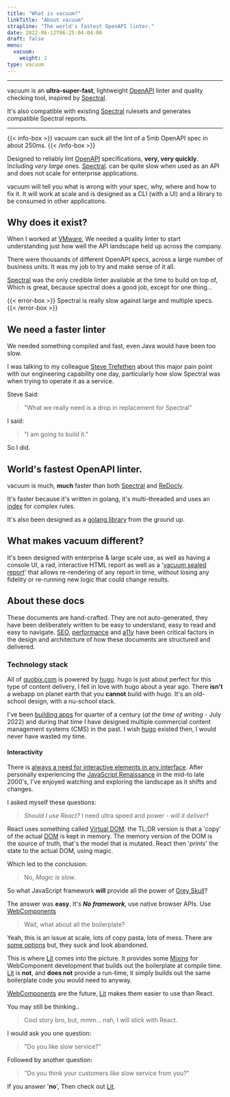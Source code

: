 ```yaml
---
title: "What is vacuum?"
linkTitle: "About vacuum"
strapline: "The world's fastest OpenAPI linter."
date: 2022-06-12T06:25:04-04:00
draft: false
menu: 
  vacuum:
    weight: 2
type: vacuum
---
```


---

vacuum is an **ultra-super-fast**, lightweight [OpenAPI](https://www.openapis.org/) linter and quality checking tool, inspired by
[Spectral](https://github.com/stoplightio/spectral).

It's also compatible with existing [Spectral](https://github.com/stoplightio/spectral) rulesets and generates compatible 
Spectral reports.

---

{{< info-box >}}
vacuum can suck all the lint of a 5mb OpenAPI spec in about 250ms.
{{< /info-box >}}

Designed to reliably lint [OpenAPI](https://www.openapis.org/) specifications, **very, very quickly**. Including _very large_ ones.
[Spectral](https://github.com/stoplightio/spectral). can be quite slow when used as an API and does not scale for enterprise applications.

vacuum will tell you what is wrong with your spec, why, where and how to fix it. It will work at scale and is designed as a CLI (with a UI) and a library to be consumed in other applications.



## Why does it exist?

When I worked at [VMware](https://www.vmware.com/), We needed a quality linter to start understanding just how well the API landscape held up across the company. 

There were thousands of different OpenAPI specs, across a large number of business units. It was my job to try and make sense of it all.

[Spectral](https://github.com/stoplightio/spectral) was the only credible linter available at the time to build on top of, Which is great, 
because spectral does a good job, except for one thing...

{{< error-box >}}
Spectral is really slow against large and multiple specs.
{{< /error-box >}}


## We need a faster linter

We needed something compiled and fast, even Java would have been too slow.

I was talking to my colleague [Steve Trefethen](https://ca-17.com/) about this major pain point with our engineering capability one day, 
particularly how slow Spectral was when trying to operate it as a service.

Steve Said:

> "What we really need is a drop in replacement for Spectral"

I said: 

> "I am going to build it."

So I did. 

## World's fastest OpenAPI linter.

vacuum is much, **much** faster than both [Spectral](https://github.com/stoplightio/spectral) and [ReDocly](https://github.com/Redocly/redocly-cli).

It's faster because it's written in golang, it's multi-threaded and uses an [index](/vacuum/api/spec-index) for complex rules.

It's also been designed as a [golang library](/vacuum/api/getting-started) from the ground up.

## What makes vacuum different?

It's been designed with enterprise & large scale use, as well as having a console UI, a rad, interactive HTML report as
well as a '[vacuum sealed report](/vacuum/commands/report)' that allows re-rendering of any report in time, without losing any fidelity or re-running
new logic that could change results.


## About these docs

These documents are hand-crafted. They are not auto-generated, they have been deliberately written to be easy
to understand, easy to read and easy to navigate. [SEO](https://developers.google.com/search/docs/beginner/seo-starter-guide),
[performance](https://developer.mozilla.org/en-US/docs/Learn/Performance/What_is_web_performance) and 
[a11y](https://www.a11yproject.com/) have been critical factors in the design
and architecture of how these documents are structured and delivered.

### Technology stack

All of [quobix.com](https://quobix.com) is powered by [hugo](https://gohugo.io/). hugo is just about perfect for
this type of content delivery, I fell in love with hugo about a year ago. There **isn't** a webapp on planet earth 
that you **cannot** build with hugo. It's an old-school design, with a nu-school stack.

I've been [building apps](/author) for 
quarter of a century (_at the time of writing_ - July 2022) and during that time I have designed multiple commercial content management 
systems (CMS) in the past. I wish [hugo](https://gohugo.io/) existed then, I would never have wasted my time.

#### Interactivity

There is [always a need for interactive elements in any interface](/articles/experience-engineering). After personally 
experiencing the [JavaScript Renaissance](https://medium.com/@alexbeletsky/renaissance-of-javascript-485118447cf9) in the
mid-to late 2000's, I've enjoyed watching and exploring the landscape as it shifts and changes.

I asked myself these questions:

> _Should I use React?_ I need ultra speed and power - _will it deliver_?

React uses something called [Virtual DOM](https://reactjs.org/docs/faq-internals.html). the TL;DR version is 
that a 'copy' of the actual [DOM](https://developer.mozilla.org/en-US/docs/Web/API/Document_Object_Model/Introduction) is kept in memory. The memory version of the DOM is the source of truth, that's
the model that is mutated. React then '_prints_' the state to the actual DOM, using magic.

Which led to the conclusion:

> No, _Magic is slow_. 

So what JavaScript framework **will** provide all the power of [Grey Skull](https://www.youtube.com/watch?v=V8h8snfYidg)?

The answer was **easy**. It's **_No framework_**, use native browser APIs. Use [WebComponents](https://www.webcomponents.org)

> Wait, what about all the boilerplate?

Yeah, this is an issue at scale, lots of copy pasta, lots of mess. There are [some options](https://github.com/webcomponents/element-boilerplate)
but, they suck and look abandoned.

This is where [Lit](https://lit.dev/) comes into the picture. It provides some [Mixins](https://www.typescriptlang.org/docs/handbook/mixins.html)
for WebComponent development that builds out the boilerplate at compile time. [Lit](https://lit.dev/) is **not**, and 
**does not** provide a run-time, it simply builds out the same boilerplate code you would need to anyway.

[WebComponents](https://www.webcomponents.org) are the future, [Lit](https://lit.dev/) makes them easier to use
than React. 

You may still be thinking..

> Cool story bro, but, mmm... nah, I will stick with React.

I would ask you one question: 

> "Do you like slow service?"

Followed by another question:

> "Do you think your customers like slow service from you?"

If you answer '**no**', Then check out [Lit](https://lit.dev/).
